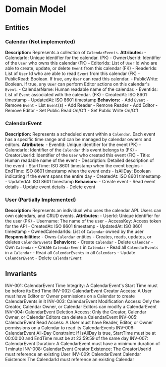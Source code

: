 # Domain Model

## Entities

### Calendar (Not implemented)
**Description:** Represents a collection of `CalendarEvents`.
**Attributes:**
    - CalendarId: Unique identifier for the calendar. (PK)
    - OwnerUserId: Identifier of the `User` who owns this calendar (FK)
    - EditorIds: List of `User` Id who are able to create, update, or delete `Event` from this calendar (FK)
    - ReaderIds: List of `User` Id who are able to read `Event` from this calendar (FK)
    - PublicRead: Boolean. If true, any `User` can read this calendar.
    - PublicWrite: Boolean. If true, any `User` can perform Editor actions on this calendar's `Event`.
    - CalendarName: Human readable name of the calendar.
    - EventIds: List of `Event` associated with the calendar. (FK)
    - CreatedAt: ISO 8601 timestamp
    - UpdatedAt: ISO 8601 timestamp
**Behaviors:**
    - Add `Event`
    - Remove `Event`
    - List `Event`(s)
    - Add Reader
    - Remove Reader
    - Add Editor
    - Remove Editor
    - Set Public Read On/Off
    - Set Public Write On/Off

### CalendarEvent
**Description:** Represents a scheduled event within a `Calendar`. Each event has a specific time range and can be managed by calendar owners and editors.
**Attributes:**
    - EventId: Unique identifier for the event (PK)
    - CalendarId: Identifier of the `Calendar` this event belongs to (FK)
    - CreatorUserId: Identifier of the `User` who created this event (FK)
    - Title: Human readable name of the event
    - Description: Detailed description of the event
    - StartTime: ISO 8601 timestamp when the event begins
    - EndTime: ISO 8601 timestamp when the event ends
    - IsAllDay: Boolean indicating if the event spans the entire day
    - CreatedAt: ISO 8601 timestamp
    - UpdatedAt: ISO 8601 timestamp
**Behaviors:**
    - Create event
    - Read event details
    - Update event details
    - Delete event

### User (Partially Implemented)
**Description:** Represents an individual who uses the calendar API. Users can own calendars, and CRUD events.
**Attributes:**
    - UserId: Unique identifier for the user (PK)
    - Username: The name of the user
    - AccessKey: Access token for the API
    - CreatedAt: ISO 8601 timestamp
    - UpdatedAt: ISO 8601 timestamp
    - OwnedCalendarIds: List of `Calendar` owned by the user
**Responsibilities:**
    - Owns `Calendar` entities
    - Creates, reads, updates, or deletes `CalendarEvents`
**Behaviors:**
    - Create `Calendar`
    - Delete `Calendar`
    - Own `Calendar`
    - Create `CalendarEvent` in `Calendar`
    - Read all `CalendarEvents` in a `Calendar`
    - Read all `CalendarEvents` in all `Calendars`
    - Update `CalendarEvent`
    - Delete `CalendarEvent`

## Invariants
INV-001: CalendarEvent Time Integrity: A CalendarEvent's Start Time must be before its End Time
INV-002: CalendarEvent Creator Access: A User must have Editor or Owner permissions on a Calendar to create CalendarEvents in it
INV-003: CalendarEvent Modification Access: Only the Creator, Calendar Owner, or Calendar Editors can modify a CalendarEvent
INV-004: CalendarEvent Deletion Access: Only the Creator, Calendar Owner, or Calendar Editors can delete a CalendarEvent
INV-005: CalendarEvent Read Access: A User must have Reader, Editor, or Owner permissions on a Calendar to read its CalendarEvents
INV-006: CalendarEvent All-Day Constraint: If IsAllDay is true, StartTime must be at 00:00:00 and EndTime must be at 23:59:59 of the same day
INV-007: CalendarEvent Duration: A CalendarEvent must have a minimum duration of 1 minute
INV-008: CalendarEvent Creator Existence: The CreatorUserId must reference an existing User
INV-009: CalendarEvent Calendar Existence: The CalendarId must reference an existing Calendar
